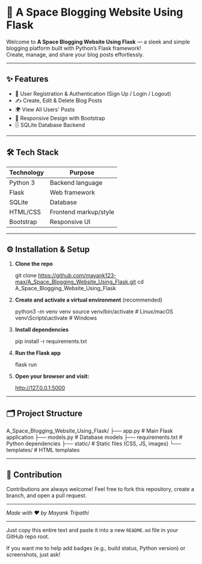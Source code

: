 # 🚀 A Space Blogging Website Using Flask

Welcome to **A Space Blogging Website Using Flask** — a sleek and simple blogging platform built with Python’s Flask framework!  
Create, manage, and share your blog posts effortlessly.

---

## ✨ Features

- 🔐 User Registration & Authentication (Sign Up / Login / Logout)  
- ✍️ Create, Edit & Delete Blog Posts  
- 🌍 View All Users' Posts  
- 🎨 Responsive Design with Bootstrap  
- 🗄️ SQLite Database Backend  

---

## 🛠️ Tech Stack

| Technology | Purpose               |
|------------|-----------------------|
| Python 3   | Backend language      |
| Flask      | Web framework         |
| SQLite     | Database              |
| HTML/CSS   | Frontend markup/style |
| Bootstrap  | Responsive UI         |

---

## ⚙️ Installation & Setup

1. **Clone the repo**

   
   git clone https://github.com/mayank123-max/A_Space_Blogging_Website_Using_Flask.git
   cd A_Space_Blogging_Website_Using_Flask


2. **Create and activate a virtual environment** (recommended)

   
   python3 -m venv venv
   source venv/bin/activate     # Linux/macOS
   venv\Scripts\activate        # Windows
   

3. **Install dependencies**

   
   pip install -r requirements.txt
   

4. **Run the Flask app**

   
   flask run
   

5. **Open your browser and visit:**

   
   http://127.0.0.1:5000
   

---

## 🗂️ Project Structure


A_Space_Blogging_Website_Using_Flask/
├── app.py             # Main Flask application
├── models.py          # Database models
├── requirements.txt   # Python dependencies
├── static/            # Static files (CSS, JS, images)
└── templates/         # HTML templates


---

## 🤝 Contribution

Contributions are always welcome!
Feel free to fork this repository, create a branch, and open a pull request.

---

*Made with ❤️ by Mayank Tripathi*



---

Just copy this entire text and paste it into a new `README.md` file in your GitHub repo root.

If you want me to help add badges (e.g., build status, Python version) or screenshots, just ask!

